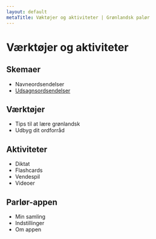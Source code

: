 ```yaml
---
layout: default
metaTitle: Væktøjer og aktiviteter | Grønlandsk palør
---
```


# Værktøjer og aktiviteter

## Skemaer

 - Navneordsendelser
 - [Udsagnsordsendelser](udsagnsordsendelser.html)

## Værktøjer

 - Tips til at lære grønlandsk
 - Udbyg dit ordforråd

## Aktiviteter

 - Diktat
 - Flashcards
 - Vendespil
 - Videoer

## Parlør-appen

 - Min samling
 - Indstillinger
 - Om appen